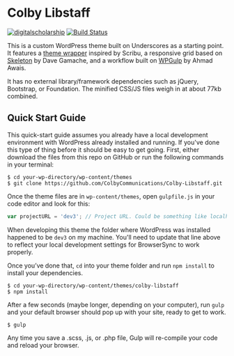 Colby Libstaff
===

[![digitalscholarship](https://img.shields.io/badge/Built%20For%20WordPress-%E2%93%A6-lightgrey.svg?style=flat-square)](https://github.com/mikejandreau/digitalscholarship) [![Build Status](https://travis-ci.org/Automattic/_s.svg?branch=master)](https://travis-ci.org/Automattic/_s)

This is a custom WordPress theme built on Underscores as a starting point. It features a [theme wrapper](http://scribu.net/wordpress/theme-wrappers.html) inspired by Scribu, a responsive grid based on [Skeleton](http://getskeleton.com/) by Dave Gamache, and a workflow built on [WPGulp](https://labs.ahmadawais.com/WPGulp/) by Ahmad Awais. 

It has no external library/framework dependencies such as jQuery, Bootstrap, or Foundation. The minified CSS/JS files weigh in at about 77kb combined.


Quick Start Guide
---

This quick-start guide assumes you already have a local development environment with WordPress already installed and running. If you've done this type of thing before it should be easy to get going. First, either download the files from this repo on GitHub or run the following commands in your terminal:

```shell
$ cd your-wp-directory/wp-content/themes
$ git clone https://github.com/ColbyCommunications/Colby-Libstaff.git
```

Once the theme files are in <code>wp-content/themes</code>, open <code>gulpfile.js</code> in your code editor and look for this:

```javascript
var projectURL = 'dev3'; // Project URL. Could be something like localhost:8888.
```

When developing this theme the folder where WordPress was installed happened to be <code>dev3</code> on my machine. You'll need to update that line above to reflect your local development settings for BrowserSync to work properly.

Once you’ve done that, <code>cd</code> into your theme folder and run <code>npm install</code> to install your dependencies.

```shell
$ cd your-wp-directory/wp-content/themes/colby-libstaff
$ npm install
```

After a few seconds (maybe longer, depending on your computer), run <code>gulp</code> and your default browser should pop up with your site, ready to get to work.

```shell
$ gulp
```

Any time you save a .scss, .js, or .php file, Gulp will re-compile your code and reload your browser.

